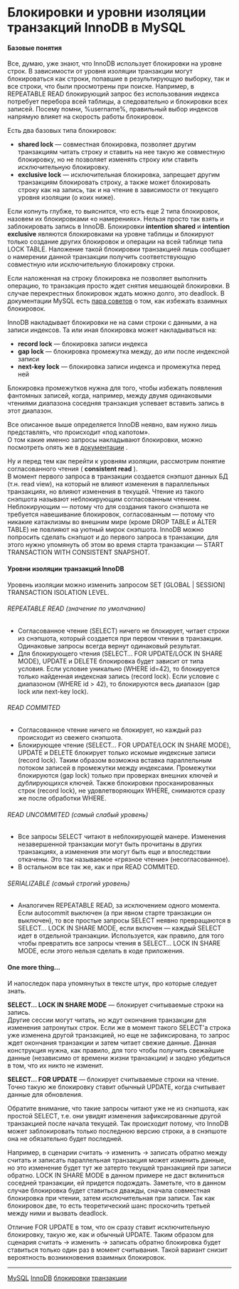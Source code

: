 #  Блокировки и уровни изоляции транзакций InnoDB в MySQL

#### Базовые понятия

 Все, думаю, уже знают, что InnoDB использует блокировки на уровне строк. В зависимости от уровня изоляции транзакции могут блокироваться как строки, попавшие в результирующую выборку, так и все строки, что были просмотрены при поиске. Например, в REPEATABLE READ блокирующий запрос без использования индекса потребует перебора всей таблицы, а следовательно и блокировки всех записей. Посему помни, %username%, правильный выбор индексов напрямую влияет на скорость работы блокировок.   
  
 Есть два базовых типа блокировок:   

*    **shared lock** — совместная блокировка, позволяет другим транзакциям читать строку и ставить на нее такую же совместную блокировку, но не позволяет изменять строку или ставить исключительную блокировку.
*    **exclusive lock** — исключительная блокировка, запрещает другим транзакциям блокировать строку, а также может блокировать строку как на запись, так и на чтение в зависимости от текущего уровня изоляции (о коих ниже).

  
 Если копнуть глубже, то выяснится, что есть еще 2 типа блокировок, назовем их блокировками «о намерениях». Нельзя просто так взять и заблокировать запись в InnoDB. Блокировки  **intention shared**  и  **intention exclusive**  являются блокировками на уровне таблицы и блокируют только создание других блокировок и операции на всей таблице типа LOCK TABLE. Наложение такой блокировки транзакцией лишь сообщает о намерении данной транзакции получить соответствующую совместную или исключительную блокировку строки.   
  
 Если наложенная на строку блокировка не позволяет выполнить операцию, то транзакция просто ждет снятия мешающей блокировки. В случае перекрестных блокировок ждать можно долго, это deadlock. В документации MySQL есть  [пара советов](http://dev.mysql.com/doc/refman/5.7/en/innodb-deadlocks.html)  о том, как избежать взаимных блокировок.   
  
 InnoDB накладывает блокировки не на сами строки с данными, а на записи индексов. Та или иная блокировка может накладываться на:   

*    **record lock** — блокировка записи индекса
*    **gap lock** — блокировка промежутка между, до или после индексной записи
*    **next-key lock** — блокировка записи индекса и промежутка перед ней

  
 Блокировка промежутков нужна для того, чтобы избежать появления фантомных записей, когда, например, между двумя одинаковыми чтениями диапазона соседняя транзакция успевает вставить запись в этот диапазон.   
  
 Все описанное выше определяется InnoDB неявно, вам нужно лишь представлять, что происходит «под капотом».   
 О том какие именно запросы накладывают блокировки, можно посмотреть опять же в  [документации](http://dev.mysql.com/doc/refman/5.7/en/innodb-locks-set.html)  .   
  
 Ну и перед тем как перейти к уровням изоляции, рассмотрим понятие согласованного чтения (  **consistent read**  ).   
 В момент первого запроса в транзакции создается снэпшот данных БД (т.н. read view), на который не влияют изменения в параллельных транзакциях, но влияют изменения в текущей. Чтение из такого снэпшота называют неблокирующим согласованным чтением. Неблокирующим — потому что для создания такого снэпшота не требуется навешивание блокировок, согласованным — потому что никакие катаклизмы во внешним мире (кроме DROP TABLE и ALTER TABLE) не повлияют на уютный мирок снэпшота. InnoDB можно попросить сделать снэпшот и до первого запроса в транзакции, для этого нужно упомянуть об этом во время старта транзакции — START TRANSACTION WITH CONSISTENT SNAPSHOT.   
  

#### Уровни изоляции транзакций InnoDB

  
 Уровень изоляции можно изменить запросом SET \[GLOBAL | SESSION\] TRANSACTION ISOLATION LEVEL.   
  

###### REPEATABLE READ (значение по умолчанию)

  

*   Согласованное чтение (SELECT) ничего не блокирует, читает строки из снэпшота, который создается при первом чтении в транзакции. Одинаковые запросы всегда вернут одинаковый результат.
*   Для блокирующего чтения (SELECT… FOR UPDATE/LOCK IN SHARE MODE), UPDATE и DELETE блокировка будет зависит от типа условия. Если условие уникально (WHERE id=42), то блокируется только найденная индексная запись (record lock). Если условие с диапазоном (WHERE id > 42), то блокируются весь диапазон (gap lock или next-key lock).

  

###### READ COMMITED

  

*   Согласованное чтение ничего не блокирует, но каждый раз происходит из свежего снэпшота.
*   Блокирующее чтение (SELECT… FOR UPDATE/LOCK IN SHARE MODE), UPDATE и DELETE блокирует только искомые индексные записи (record lock). Таким образом возможна вставка параллельным потоком записей в промежутки между индексами. Промежутки блокируются (gap lock) только при проверках внешних ключей и дублирующихся ключей. Также блокировки просканированных строк (record lock), не удовлетворяющих WHERE, снимаются сразу же после обработки WHERE.

  

###### READ UNCOMMITED (самый слабый уровень)

  

*   Все запросы SELECT читают в неблокирующей манере. Изменения незавершенной транзакции могут быть прочитаны в других транзакциях, а изменения эти могут быть еще и впоследствии откачены. Это так называемое «грязное чтение» (несогласованное).
*   В остальном все так же, как и при READ COMMITED.

  

###### SERIALIZABLE (самый строгий уровень)

  

*   Аналогичен REPEATABLE READ, за исключением одного момента. Если autocommit выключен (а при явном старте транзакции он выключен), то все простые запросы SELECT неявно превращаются в SELECT… LOCK IN SHARE MODE, если включен — каждый SELECT идет в отдельной транзакции. Используется, как правило, для того чтобы превратить все запросы чтения в SELECT… LOCK IN SHARE MODE, если этого нельзя сделать в коде приложения.

  
  

#### One more thing...

  
 И напоследок пара упомянутых в тексте штук, про которые следует знать.   
  
 **SELECT… LOCK IN SHARE MODE**  — блокирует считываемые строки на запись.   
 Другие сессии могут читать, но ждут окончания транзакции для изменения затронутых строк. Если же в момент такого SELECT'а строка уже изменена другой транзакцией, но еще не зафиксирована, то запрос ждет окончания транзакции и затем читает свежие данные. Данная конструкция нужна, как правило, для того чтобы получить свежайшие данные (независимо от времени жизни транзакции) и заодно убедиться в том, что их никто не изменит.   
  
 **SELECT… FOR UPDATE**  — блокирует считываемые строки на чтение. Точно такую же блокировку ставит обычный UPDATE, когда считывает данные для обновления.   
  
 Обратите внимание, что такие запросы читают уже не из снэпшота, как простой SELECT, т.е. они увидят изменения зафиксированные другой транзакцией после начала текущей. Так происходит потому, что InnoDB может заблокировать только последнюю версию строки, а в снэпшоте она не обязательно будет последней.   
  
 Например, в сценарии считать → изменить → записать обратно между считать и записать параллельная транзакция может изменить данные, но это изменение будет тут же затерто текущей транзакцией при записи обратно. LOCK IN SHARE MODE в данном примере не даст вклиниться соседней транзакции, ей придется подождать. Заметьте, что в данном случае блокировка будет ставиться дважды, сначала совместная блокировка при чтении, затем исключительная при записи. Так как блокировок две, то есть теоретический шанс проскочить третьей между ними и вызвать deadlock.   
  
 Отличие FOR UPDATE в том, что он сразу ставит исключительную блокировку, такую же, как и обычный UPDATE. Таким образом для сценария считать → изменить → записать обратно блокировка будет ставиться только один раз в момент считывания. Такой вариант снизит вероятность возникновения взаимных блокировок.

**********
[MySQL](/tags/MySQL.md)
[InnoDB](/tags/InnoDB.md)
[блокировки](/tags/%D0%B1%D0%BB%D0%BE%D0%BA%D0%B8%D1%80%D0%BE%D0%B2%D0%BA%D0%B8.md)
[транзакции](/tags/%D1%82%D1%80%D0%B0%D0%BD%D0%B7%D0%B0%D0%BA%D1%86%D0%B8%D0%B8.md)
